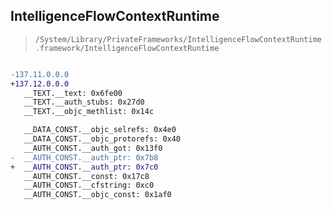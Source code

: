 ## IntelligenceFlowContextRuntime

> `/System/Library/PrivateFrameworks/IntelligenceFlowContextRuntime.framework/IntelligenceFlowContextRuntime`

```diff

-137.11.0.0.0
+137.12.0.0.0
   __TEXT.__text: 0x6fe00
   __TEXT.__auth_stubs: 0x27d0
   __TEXT.__objc_methlist: 0x14c

   __DATA_CONST.__objc_selrefs: 0x4e0
   __DATA_CONST.__objc_protorefs: 0x40
   __AUTH_CONST.__auth_got: 0x13f0
-  __AUTH_CONST.__auth_ptr: 0x7b8
+  __AUTH_CONST.__auth_ptr: 0x7c0
   __AUTH_CONST.__const: 0x17c8
   __AUTH_CONST.__cfstring: 0xc0
   __AUTH_CONST.__objc_const: 0x1af0

```
